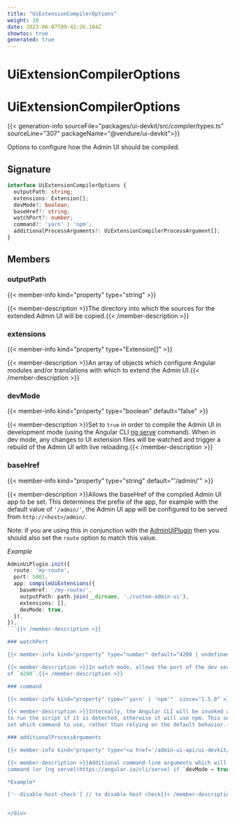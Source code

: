 ```yaml
---
title: "UiExtensionCompilerOptions"
weight: 10
date: 2023-06-07T09:42:26.104Z
showtoc: true
generated: true
---
```

<!-- This file was generated from the Vendure source. Do not modify. Instead, re-run the "docs:build" script -->

# UiExtensionCompilerOptions
<div class="symbol">


# UiExtensionCompilerOptions

{{< generation-info sourceFile="packages/ui-devkit/src/compiler/types.ts" sourceLine="307" packageName="@vendure/ui-devkit">}}

Options to configure how the Admin UI should be compiled.

## Signature

```TypeScript
interface UiExtensionCompilerOptions {
  outputPath: string;
  extensions: Extension[];
  devMode?: boolean;
  baseHref?: string;
  watchPort?: number;
  command?: 'yarn' | 'npm';
  additionalProcessArguments?: UiExtensionCompilerProcessArgument[];
}
```
## Members

### outputPath

{{< member-info kind="property" type="string"  >}}

{{< member-description >}}The directory into which the sources for the extended Admin UI will be copied.{{< /member-description >}}

### extensions

{{< member-info kind="property" type="Extension[]"  >}}

{{< member-description >}}An array of objects which configure Angular modules and/or
translations with which to extend the Admin UI.{{< /member-description >}}

### devMode

{{< member-info kind="property" type="boolean" default="false"  >}}

{{< member-description >}}Set to `true` in order to compile the Admin UI in development mode (using the Angular CLI
[ng serve](https://angular.io/cli/serve) command). When in dev mode, any changes to
UI extension files will be watched and trigger a rebuild of the Admin UI with live
reloading.{{< /member-description >}}

### baseHref

{{< member-info kind="property" type="string" default="'/admin/'"  >}}

{{< member-description >}}Allows the baseHref of the compiled Admin UI app to be set. This determines the prefix
of the app, for example with the default value of `'/admin/'`, the Admin UI app
will be configured to be served from `http://<host>/admin/`.

Note: if you are using this in conjunction with the <a href='/typescript-api/core-plugins/admin-ui-plugin/#adminuiplugin'>AdminUiPlugin</a> then you should
also set the `route` option to match this value.

*Example*

```TypeScript
AdminUiPlugin.init({
  route: 'my-route',
  port: 5001,
  app: compileUiExtensions({
    baseHref: '/my-route/',
    outputPath: path.join(__dirname, './custom-admin-ui'),
    extensions: [],
    devMode: true,
  }),
}),
```{{< /member-description >}}

### watchPort

{{< member-info kind="property" type="number" default="4200 | undefined"  >}}

{{< member-description >}}In watch mode, allows the port of the dev server to be specified. Defaults to the Angular CLI default
of `4200`.{{< /member-description >}}

### command

{{< member-info kind="property" type="'yarn' | 'npm'"  since="1.5.0" >}}

{{< member-description >}}Internally, the Angular CLI will be invoked as an npm script. By default, the compiler will use Yarn
to run the script if it is detected, otherwise it will use npm. This setting allows you to explicitly
set which command to use, rather than relying on the default behavior.{{< /member-description >}}

### additionalProcessArguments

{{< member-info kind="property" type="<a href='/admin-ui-api/ui-devkit/ui-extension-compiler-process-argument#uiextensioncompilerprocessargument'>UiExtensionCompilerProcessArgument</a>[]" default="undefined"  since="1.5.0" >}}

{{< member-description >}}Additional command-line arguments which will get passed to the [ng build](https://angular.io/cli/build)
command (or [ng serve](https://angular.io/cli/serve) if `devMode = true`).

*Example*

['--disable-host-check'] // to disable host check{{< /member-description >}}


</div>
